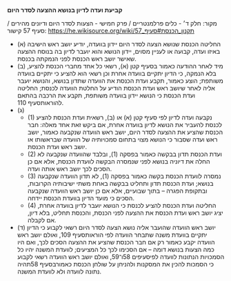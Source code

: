 **קביעת ועדה לדיון בנושא ההצעה לסדר היום**

מקור: חלק ד׳ - כלים פרלמנטריים / פרק חמישי - הצעות לסדר היום ודיונים מהירים / סעיף 57
קישור: https://he.wikisource.org/wiki/תקנון_הכנסת#סעיף_57

 * (א) החליטה הכנסת שנושא הצעה לסדר היום יידון בוועדה, יודיע יושב ראש הישיבה באיזו ועדה, קבועה או לעניין מסוים, יידון הנושא והוא יועבר לדיון בה בנוסח ההצעה שאישר יושב ראש הכנסת לפני הנמקתה בכנסת.
 * (ב) מיד לאחר ההודעה כאמור בסעיף קטן (א), רשאי כל אחד מחברי הכנסת להציע, בלא הנמקה, כי הדיון יתקיים בוועדה אחרת וכן רשאי הוא להציע כי יתקיים בוועדה משותפת; הוצע כאמור, תקבע ועדת הכנסת את הוועדה שתדון בנושא, והנושא יועבר אליה לאחר שיושב ראש ועדת הכנסת הודיע על החלטת הוועדה לכנסת; החליטה ועדת הכנסת כי הנושא יידון בוועדה משותפת, תקבע את הרכבה בהתאם להוראותסעיף 110.
 * (ג) 
   * (1) נקבעה ועדה לדיון לפי סעיף קטן (א) או (ב), רשאית ועדת הכנסת להציע לכנסת להעביר את הנושא לדיון בוועדה אחרת, אם ביקש זאת אחד מאלה: חבר הכנסת שהציע את ההצעה לסדר היום, יושב ראש הוועדה שנקבעה כאמור, יושב ראש ועדה שסבור כי הנושא מצוי בתחום סמכויותיה של הוועדה שבראשותו או יושב ראש ועדת הכנסת.
   * (2) ועדת הכנסת תדון בבקשה כאמור בפסקה (1), ובלבד שהוועדה שנקבעה לא החלה את דיוניה בנושא לפני שנמסרה הבקשה לוועדת הכנסת, אלא אם כן הסכים לכך יושב ראש אותה ועדה.
   * (3) נמסרה לוועדת הכנסת בקשה כאמור בפסקה (1), לא תדון הוועדה שנקבעה בנושא; ועדת הכנסת תדון ותחליט בבקשה באחת משתי ישיבותיה הקרובות, ובתקופת הפגרה – בתוך שבועיים, אלא אם כן יושב ראש הוועדה שנקבעה הסכים כי מועד הדיון בוועדת הכנסת יידחה.
   * (4) החליטה ועדת הכנסת להציע לכנסת כי הנושא יועבר לדיון בוועדה אחרת, יציג יושב ראש ועדת הכנסת את ההצעה לפני הכנסת, והכנסת תחליט, בלא דיון, אם לקבלה.
 * (ד) יושב ראש הוועדה שהועבר אליה נושא הצעה לסדר היום רשאי לקבוע כי הדיון יתקיים בוועדת משנה שתבחר הוועדה לפי הוראותסעיף 109, ואולם יושב ראש הוועדה יקבע כאמור רק אם חבר הכנסת שהציע את ההצעה הסכים לכך, ואם היו כמה הצעות בנושא דומה – אם הסכימו לכך כל המציעים; לוועדת המשנה יהיו כל הסמכויות הנתונות לוועדה לפיסעיפים 58ו־59, ואולם יושב ראש הוועדה רשאי לקבוע כי הסמכות להכין את המסקנות ולהניחן על שולחן הכנסת כאמורבסעיף 58תהיה נתונה לוועדה ולא לוועדת המשנה.